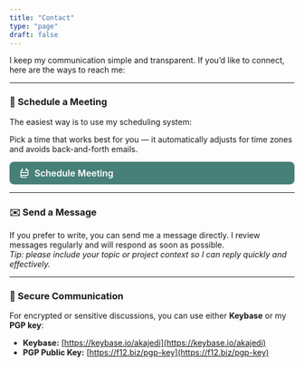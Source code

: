 ```yaml
---
title: "Contact"
type: "page"
draft: false
---
```




I keep my communication simple and transparent. If you’d like to connect, here are the ways to reach me:

---

### 📅 Schedule a Meeting
The easiest way is to use my scheduling system:  

Pick a time that works best for you — it automatically adjusts for time zones and avoids back-and-forth emails.

<a id="Setmore_button_iframe" href="https://f12.setmore.com" style="display:flex; align-items:center; gap:8px; text-decoration:none; background:#478079; padding:10px 16px; border-radius:8px; color:white; font-size:16px; font-weight:600;">
  <svg xmlns="http://www.w3.org/2000/svg" fill="none" height="20" width="20" viewBox="0 0 24 24" stroke="currentColor">
    <path stroke-linecap="round" stroke-linejoin="round" stroke-width="2" d="M8 7V3m8 4V3m-9 8h10m-11 6h12a2 2 0 002-2V7a2 2 0 00-2-2h-1V3m-10 2v2H7a2 2 0 00-2 2v10a2 2 0 002 2h10"/>
  </svg>
  Schedule Meeting
</a>

---

### ✉️ Send a Message
If you prefer to write, you can send me a message directly. I review messages regularly and will respond as soon as possible.  
*Tip: please include your topic or project context so I can reply quickly and effectively.*

---

### 🔑 Secure Communication
For encrypted or sensitive discussions, you can use either **Keybase** or my **PGP key**:

- **Keybase:** [https://keybase.io/akajedi](https://keybase.io/akajedi)  
- **PGP Public Key:**  [https://f12.biz/pgp-key](https://f12.biz/pgp-key)  

